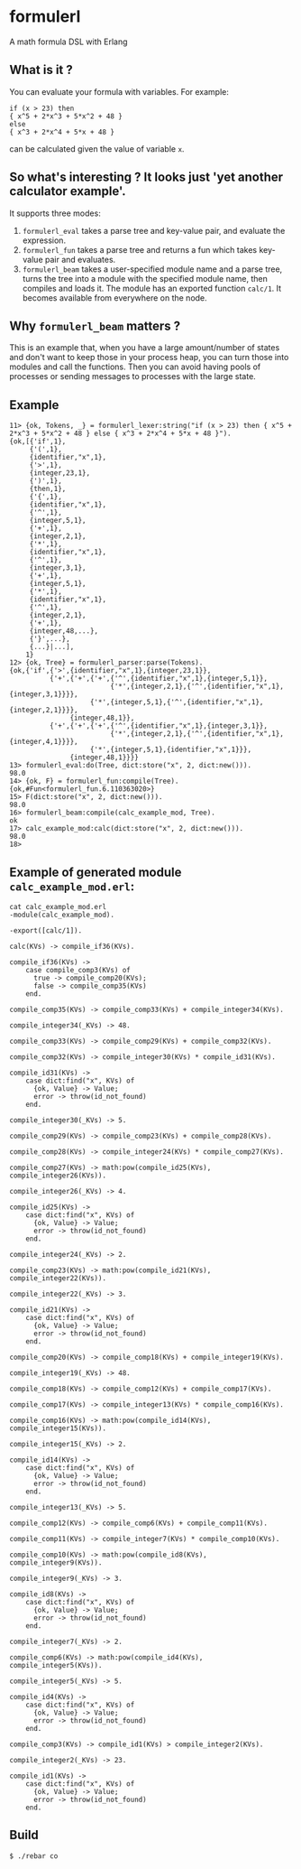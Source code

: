 formulerl
=====

A math formula DSL with Erlang

What is it ?
-----
You can evaluate your formula with variables. For example:
```
if (x > 23) then
{ x^5 + 2*x^3 + 5*x^2 + 48 }
else
{ x^3 + 2*x^4 + 5*x + 48 }
```
can be calculated given the value of variable `x`.

So what's interesting ? It looks just 'yet another calculator example'.
-----
It supports three modes:

 1. `formulerl_eval` takes a parse tree and key-value pair, and evaluate the expression.
 2. `formulerl_fun` takes a parse tree and returns a fun which takes key-value pair and evaluates.
 3. `formulerl_beam` takes a user-specified module name and a parse tree,  turns the tree into a module with the specified module name, then compiles and loads it. The module has an exported function `calc/1`. It becomes available from everywhere on the node.

Why `formulerl_beam` matters ?
-----
This is an example that, when you have a large amount/number of states and don't want to keep those in your process heap, you can turn those into modules and call the functions. Then you can avoid having pools of processes or sending messages to processes with the large state.

Example
----------
```
11> {ok, Tokens, _} = formulerl_lexer:string("if (x > 23) then { x^5 + 2*x^3 + 5*x^2 + 48 } else { x^3 + 2*x^4 + 5*x + 48 }").
{ok,[{'if',1},
     {'(',1},
     {identifier,"x",1},
     {'>',1},
     {integer,23,1},
     {')',1},
     {then,1},
     {'{',1},
     {identifier,"x",1},
     {'^',1},
     {integer,5,1},
     {'+',1},
     {integer,2,1},
     {'*',1},
     {identifier,"x",1},
     {'^',1},
     {integer,3,1},
     {'+',1},
     {integer,5,1},
     {'*',1},
     {identifier,"x",1},
     {'^',1},
     {integer,2,1},
     {'+',1},
     {integer,48,...},
     {'}',...},
     {...}|...],
    1}
12> {ok, Tree} = formulerl_parser:parse(Tokens).
{ok,{'if',{'>',{identifier,"x",1},{integer,23,1}},
          {'+',{'+',{'+',{'^',{identifier,"x",1},{integer,5,1}},
                         {'*',{integer,2,1},{'^',{identifier,"x",1},{integer,3,1}}}},
                    {'*',{integer,5,1},{'^',{identifier,"x",1},{integer,2,1}}}},
               {integer,48,1}},
          {'+',{'+',{'+',{'^',{identifier,"x",1},{integer,3,1}},
                         {'*',{integer,2,1},{'^',{identifier,"x",1},{integer,4,1}}}},
                    {'*',{integer,5,1},{identifier,"x",1}}},
               {integer,48,1}}}}
13> formulerl_eval:do(Tree, dict:store("x", 2, dict:new())).
98.0
14> {ok, F} = formulerl_fun:compile(Tree).
{ok,#Fun<formulerl_fun.6.110363020>}
15> F(dict:store("x", 2, dict:new())).
98.0
16> formulerl_beam:compile(calc_example_mod, Tree).
ok
17> calc_example_mod:calc(dict:store("x", 2, dict:new())).
98.0
18>
```

Example of generated module `calc_example_mod.erl`:
-----
```
cat calc_example_mod.erl
-module(calc_example_mod).

-export([calc/1]).

calc(KVs) -> compile_if36(KVs).

compile_if36(KVs) ->
    case compile_comp3(KVs) of
      true -> compile_comp20(KVs);
      false -> compile_comp35(KVs)
    end.

compile_comp35(KVs) -> compile_comp33(KVs) + compile_integer34(KVs).

compile_integer34(_KVs) -> 48.

compile_comp33(KVs) -> compile_comp29(KVs) + compile_comp32(KVs).

compile_comp32(KVs) -> compile_integer30(KVs) * compile_id31(KVs).

compile_id31(KVs) ->
    case dict:find("x", KVs) of
      {ok, Value} -> Value;
      error -> throw(id_not_found)
    end.

compile_integer30(_KVs) -> 5.

compile_comp29(KVs) -> compile_comp23(KVs) + compile_comp28(KVs).

compile_comp28(KVs) -> compile_integer24(KVs) * compile_comp27(KVs).

compile_comp27(KVs) -> math:pow(compile_id25(KVs), compile_integer26(KVs)).

compile_integer26(_KVs) -> 4.

compile_id25(KVs) ->
    case dict:find("x", KVs) of
      {ok, Value} -> Value;
      error -> throw(id_not_found)
    end.

compile_integer24(_KVs) -> 2.

compile_comp23(KVs) -> math:pow(compile_id21(KVs), compile_integer22(KVs)).

compile_integer22(_KVs) -> 3.

compile_id21(KVs) ->
    case dict:find("x", KVs) of
      {ok, Value} -> Value;
      error -> throw(id_not_found)
    end.

compile_comp20(KVs) -> compile_comp18(KVs) + compile_integer19(KVs).

compile_integer19(_KVs) -> 48.

compile_comp18(KVs) -> compile_comp12(KVs) + compile_comp17(KVs).

compile_comp17(KVs) -> compile_integer13(KVs) * compile_comp16(KVs).

compile_comp16(KVs) -> math:pow(compile_id14(KVs), compile_integer15(KVs)).

compile_integer15(_KVs) -> 2.

compile_id14(KVs) ->
    case dict:find("x", KVs) of
      {ok, Value} -> Value;
      error -> throw(id_not_found)
    end.

compile_integer13(_KVs) -> 5.

compile_comp12(KVs) -> compile_comp6(KVs) + compile_comp11(KVs).

compile_comp11(KVs) -> compile_integer7(KVs) * compile_comp10(KVs).

compile_comp10(KVs) -> math:pow(compile_id8(KVs), compile_integer9(KVs)).

compile_integer9(_KVs) -> 3.

compile_id8(KVs) ->
    case dict:find("x", KVs) of
      {ok, Value} -> Value;
      error -> throw(id_not_found)
    end.

compile_integer7(_KVs) -> 2.

compile_comp6(KVs) -> math:pow(compile_id4(KVs), compile_integer5(KVs)).

compile_integer5(_KVs) -> 5.

compile_id4(KVs) ->
    case dict:find("x", KVs) of
      {ok, Value} -> Value;
      error -> throw(id_not_found)
    end.

compile_comp3(KVs) -> compile_id1(KVs) > compile_integer2(KVs).

compile_integer2(_KVs) -> 23.

compile_id1(KVs) ->
    case dict:find("x", KVs) of
      {ok, Value} -> Value;
      error -> throw(id_not_found)
    end.
```

Build
-----

    $ ./rebar co


